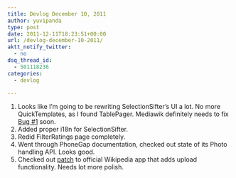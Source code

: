 ```yaml
---
title: Devlog December 10, 2011
author: yuvipanda
type: post
date: 2011-12-11T18:23:51+00:00
url: /devlog-december-10-2011/
aktt_notify_twitter:
  - no
dsq_thread_id:
  - 501118236
categories:
  - devlog

---
```

  1. Looks like I&#8217;m going to be rewriting SelectionSifter&#8217;s UI a lot. No more QuickTemplates, as I found TablePager. Mediawik definitely needs to fix [Bug #1][1] soon.
  2. Added proper i18n for SelectionSifter.
  3. Redid FilterRatings page completely.
  4. Went through PhoneGap documentation, checked out state of its Photo handling API. Looks good.
  5. Checked out [patch][2] to official Wikipedia app that adds upload functionality. Needs lot more polish.

 [1]: https://bugzilla.wikimedia.org/show_bug.cgi?id=1
 [2]: https://github.com/Tpt/Wikipedia